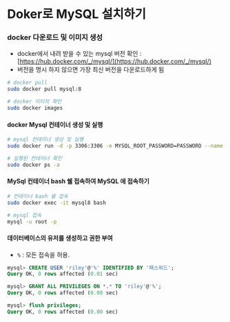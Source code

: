 # Doker로 MySQL 설치하기


### docker 다운로드 및 이미지 생성

- docker에서 내려 받을 수 있는 mysql 버전 확인 : [https://hub.docker.com/_/mysql/](https://hub.docker.com/_/mysql/)
- 버전을 명시 하지 않으면 가장 최신 버전을 다운로드하게 됨

```bash
# docker pull
sudo docker pull mysql:8

# docker 이미지 확인
sudo docker images
```

#### docker Mysql 컨테이너 생성 및 실행
```bash
# mysql 컨테이너 생성 및 실행
sudo docker run -d -p 3306:3306 -e MYSQL_ROOT_PASSWORD=PASSWORD --name mysql8 -v /usr/riley/datadir:/var/lib/mysql mysql:8 --character-set-server=utf8mb4 --collation-server=utf8mb4_unicode_ci

# 실행된 컨테이너 확인
sudo docker ps -a
```

#### MySql 컨테이너 bash 쉘 접속하여 MySQL 에 접속하기
```bash
# 컨테이너 bash 쉘 접속
sudo docker exec -it mysql8 bash

# mysql 접속
mysql -u root -p
```
#### 데이터베이스의 유저를 생성하고 권한 부여
- `%`  :  모든 접속을 허용.

```sql
mysql> CREATE USER 'riley'@'%' IDENTIFIED BY '패스워드';
Query OK, 0 rows affected (0.01 sec)

mysql> GRANT ALL PRIVILEGES ON *.* TO 'riley'@'%';
Query OK, 0 rows affected (0.00 sec)

mysql> flush privileges;
Query OK, 0 rows affected (0.00 sec)
```
